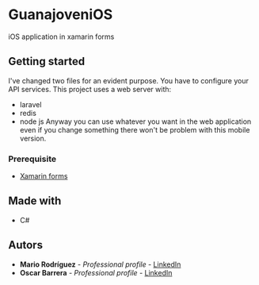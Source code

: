 # GuanajoveniOS
iOS application in xamarin forms



## Getting started

I've changed two files for an evident purpose. You have to configure your API services.
This project uses a web server with:
* laravel
* redis
* node js
Anyway you can use whatever you want in the web application even if you change something there won't be problem
with this mobile version.

### Prerequisite

* [Xamarin forms](https://www.xamarin.com/download)

## Made with

* C#

## Autors

* **Mario Rodríguez** - *Professional profile* - [LinkedIn](https://www.linkedin.com/in/mariorguezz)
* **Oscar Barrera** -  *Professional profile* - [LinkedIn](https://www.linkedin.com/in/obarrerac)
